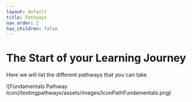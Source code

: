 ```yaml
---
layout: default
title: Pathways
nav_order: 2
has_children: false
---
```


# The Start of your Learning Journey

Here we will list the different pathways that you can take

![Fundamentals Pathway Icon(/testingpathways/assets/images/IconPathFundamentals.png)
